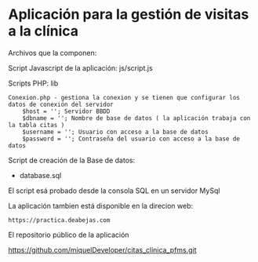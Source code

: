 # Aplicación para la gestión de visitas a la clínica

Archivos que la componen:

Script Javascript de la aplicación: js/script.js 

Scripts PHP: lib

    Conexion.php - gestiona la conexion y se tienen que configurar los datos de conexión del servidor
        $host = ''; Servidor BBDD
        $dbname = ''; Nombre de base de datos ( la aplicación trabaja con la tabla citas )
        $username = ''; Usuario con acceso a la base de datos
        $password = ''; Contraseña del usuario con acceso a la base de datos

Script de creación de la Base de datos:
- database.sql

El script esá probado desde la consola SQL en un servidor MySql

La aplicación tambien está disponible en la direcion web:

    https://practica.deabejas.com

El repositorio público de la aplicación

https://github.com/miquelDeveloper/citas_clinica_pfms.git


